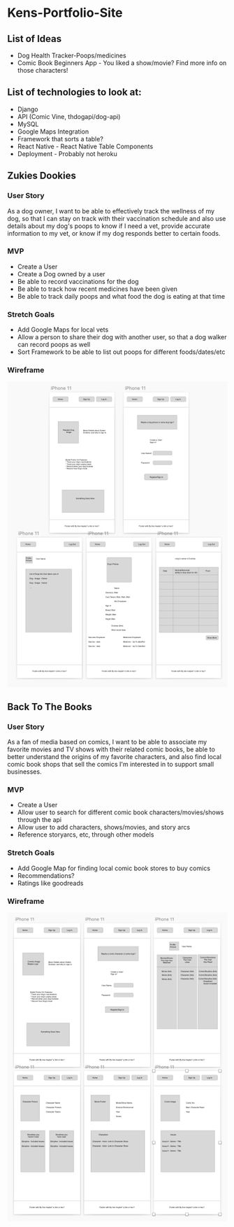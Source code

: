 # Kens-Portfolio-Site

## List of Ideas

- Dog Health Tracker-Poops/medicines
- Comic Book Beginners App - You liked a show/movie? Find more info on those characters!

## List of technologies to look at:

- Django
- API (Comic Vine, thdogapi/dog-api)
- MySQL
- Google Maps Integration
- Framework that sorts a table?
- React Native - React Native Table Components
- Deployment - Probably not heroku

## Zukies Dookies

### User Story

As a dog owner, I want to be able to effectively track the wellness of my dog, so that I can stay on track with their vaccination schedule and also use details about my dog's poops to know if I need a vet, provide accurate information to my vet, or know if my dog responds better to certain foods.

### MVP

- Create a User
- Create a Dog owned by a user
- Be able to record vaccinations for the dog
- Be able to track how recent medicines have been given
- Be able to track daily poops and what food the dog is eating at that time

### Stretch Goals

- Add Google Maps for local vets
- Allow a person to share their dog with another user, so that a dog walker can record poops as well
- Sort Framework to be able to list out poops for different foods/dates/etc

### Wireframe

![Zookies Dookies Wireframe](https://github.com/kmdunn5/Kens-Portfolio-Site/blob/main/images/Zookies%20Dookies.png)

## Back To The Books

### User Story

As a fan of media based on comics, I want to be able to associate my favorite movies and TV shows with their related comic books, be able to better understand the origins of my favorite characters, and also find local comic book shops that sell the comics I'm interested in to support small businesses.

### MVP

- Create a User
- Allow user to search for different comic book characters/movies/shows through the api
- Allow user to add characters, shows/movies, and story arcs
- Reference storyarcs, etc, through other models

### Stretch Goals

- Add Google Map for finding local comic book stores to buy comics
- Recommendations?
- Ratings like goodreads

### Wireframe

![Back To The Book Wireframe](https://github.com/kmdunn5/Kens-Portfolio-Site/blob/main/images/Back%20to%20the%20Book.png)
